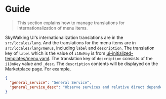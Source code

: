 # Guide
> This section explains how to manage translations for internationalization of menu items.

SkyWalking UI's internationalization translations are in the `src/locales/lang`. And the translations for the menu items are in `src/locales/lang/menus`, including `label` and `description`. The translation key of `label` which is the value of `i18nKey` is from [ui-initialized-templates/menu.yaml](https://github.com/apache/skywalking/blob/master/oap-server/server-starter/src/main/resources/ui-initialized-templates/menu.yaml).  The translation key of `description` consists of the `i18nKey` value and `_desc`. The `description` contents will be displayed on the Marketplace page. For example,
```json
{
  "general_service": "General Service",
  "general_service_desc": "Observe services and relative direct dependencies through telemetry data collected from SkyWalking Agents."
}
```
